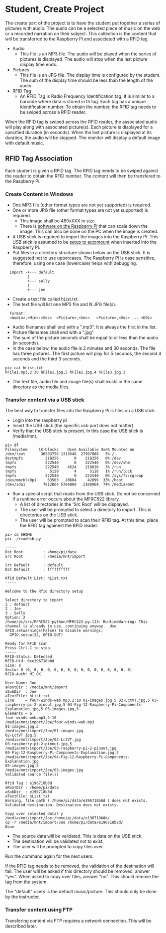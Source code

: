 # Student, Create Project

The create part of the project is to have the student put together a series of pictures with audio.
The audio can be a selected piece of music on the web or a recorded narration on their subject.
This collection is the content that will be transferred to the Raspberry Pi and associated with a RFID tag.

* Audio
  * This file is an MP3 file. The audio will be played when the series of pictures is displayed.
The audio will stop when the last picture display time ends.
* Pictures
  * This file is an JPG file.
The display time is configured by the student.
The sum of the display time should be less than the length of the audio.
* RFID Tag
  * An RFID Tag is Radio Frequency Identification tag. 
It is similar to a barcode where data is stored in th tag. 
Each tag has a unique identification number.
To obtain the number, the RFID tag needs to be swiped across a RFID reader.

When the RFID tag is swiped across the RFID reader, the associated audio will play along with associated picture(s).
Each picture is displayed for a specified duration (in seconds).
When the last picture is displayed at its duration, the audio will be stopped.
The monitor will display a default image with default music.

## RFID Tag Association

Each student is given a RFID tag.
The RFID tag needs to be swiped against the reader to obtain the RFID number.
The content will then be transfered to the Raspberry Pi.

### Create Content in Windows

* One MP3 file (other format types are not yet supported) is required.
* One or more JPG file (other format types are not yet supported) is required.
  * This image shall be 480xXXX in size.
  * There is [software on the Raspberry Pi](sw-img-magick-tools.md) that can scale down the image.
This can also be done on the PC when the image is created.
* A USB stick is required to import the images into the Raspberry Pi.
This USB stick is assumed to be [setup to automount](hw-mount-usb.md) when inserted into the Raspberry Pi.
* Put files in a directory structure shown below on the USB stick.
It is suggested not to use uppercases.
The Raspberry Pi is case sensitive, therefore, using one case (lowercase) helps with debugging.
```
  import -+--- default
          |
          +--- sally
          |
          +--- joe
```
* Create a text file called hList.txt.
* The text file will list one MP3 file and N JPG file(s).
```
  Format:
  <Audio>,<Min>:<Sec>  <Picture>,<Sec>   <Picture>,<Sec> ... <EOL>
```
  * Audio filenames shall end with a ".mp3". It is always the first in the list.
  * Picture filenames shall end with a ".jpg"
  * The sum of the picture seconds shall be equal to or less than the audio (in seconds).
  * In the case below, the audio file is 2 minutes and 30 seconds.
    The file has three pictures.
    The first picture will play for 5 seconds, the second 4 seconds and the third 3 seconds.
```
pi> cat hList.txt
hFile1.mp3,2:30 hFile1.jpg,5 hFile2.jpg,4 hFile3.jpg,3
```
  * The text file, audio file and image file(s) shall exists in the same directory as the media files.

### Transfer content via a USB stick

The best way to transfer files into the Raspberry Pi is files on a USB stick.

* Login into the raspberry pi
* Insert the USB stick (the specific usb port does not matter).
* Verify that the USB stick is present.
In this case the USB stick is /media/mnt.
```
pi> df
Filesystem     1K-blocks    Used Available Use% Mounted on
/dev/root       30583756 1313548  27997888   5% /
devtmpfs          218256       0    218256   0% /dev
tmpfs             222540       0    222540   0% /dev/shm
tmpfs             222540    4524    218016   3% /run
tmpfs               5120       4      5116   1% /run/lock
tmpfs             222540       0    222540   0% /sys/fs/cgroup
/dev/mmcblk0p1     63503   20604     42899  33% /boot
/dev/sda1        7812864 5704800   2108064  74% /media/mnt
```
* Run a special script that reads from the USB stick.
Do not be concerned if a runtime error occurs about the MFRC522 library.
  * A list of directories in the 'Src Root' will be displayed.
  * The user will be prompted to select a directory to import. This is directories on the USB stick.
  * The user will be prompted to scan their RFID tag.
At this time, place the RFID tag againest the RFID reader.
```
pi> cd $HOME
pi> ./readUsb.py

-----
Dst Root         : /home/pi/data
Src Root         : /media/mnt/import
--
Src Default      : default
Dst Default      : ffffffffff
--
Rfid Default List: hList.txt
-----

Welcome to the Rfid directory setup

Select directory to import
1 . default
2 . Joe
3 . Sally
Option: 2
/home/pi/src/MFRC522-python/MFRC522.py:113: RuntimeWarning: This channel is already in use, continuing anyway.  Use GPIO.setwarnings(False) to disable warnings.
  GPIO.setup(22, GPIO.OUT)

Ready for RFID scan
Press Ctrl-C to stop.
-----
RFID-Status: Detected
RFID-Uid: 0xe196718b8d
Size: 8
Sector 8 [0, 0, 0, 0, 0, 0, 0, 0, 0, 0, 0, 0, 0, 0, 0, 0]
RFID-Auth: MI_OK

User Name: Joe
aRootDir : /media/mnt/import
aSubDir  : Joe
aTextFile: hList.txt
Line     = four-winds-web.mp3,2:10 01-images.jpg,5 02-LctVT.jpg,5 03-raspberry-pi-2-pinout.jpg,5 04-Fig-12-Raspberry-Pi-Components-Explanation.jpg,5 05-images.jpg,5
Elements = 6
four-winds-web.mp3,2:10
/media/mnt/import/Joe/four-winds-web.mp3
01-images.jpg,5
/media/mnt/import/Joe/01-images.jpg
02-LctVT.jpg,5
/media/mnt/import/Joe/02-LctVT.jpg
03-raspberry-pi-2-pinout.jpg,5
/media/mnt/import/Joe/03-raspberry-pi-2-pinout.jpg
04-Fig-12-Raspberry-Pi-Components-Explanation.jpg,5
/media/mnt/import/Joe/04-Fig-12-Raspberry-Pi-Components-Explanation.jpg
05-images.jpg,5
/media/mnt/import/Joe/05-images.jpg
Validated source file(s)

Rfid Tag : e196718b8d
aRootDir : /home/pi/data
aSubDir  : e196718b8d
aTextFile: hList.txt
Warning, file path ( /home/pi/data/e196718b8d ) does not exists.
Validated destination. Destination does not exists.

Copy over selected data? y
/media/mnt/import/Joe:/home/pi/data/e196718b8d/
cp -r /media/mnt/import/Joe /home/pi/data/e196718b8d/
Done
```
  * The source data will be validated. This is data on the USB stick.
  * The destination will be validated not to exist.
  * The user will be prompted to copy files over.

Run the command again for the next users.

If the RFID tag needs to be removed, the validation of the destination will fail.
The user will be asked if this directory should be removed, answer "yes".
When asked to copy over files, answer "no".
This should remove the tag from the system.

The "default" users is the default music/picture. This should only be done by the instructor.

### Transfer content using FTP

Transfering content via FTP requires a network connection.
This will be described later.